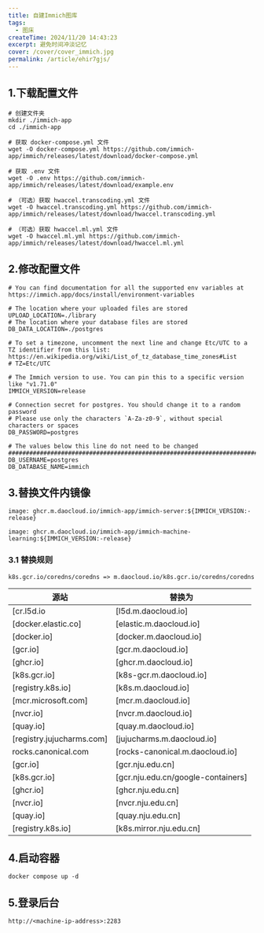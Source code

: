 ```yaml
---
title: 自建Immich图库
tags:
  - 图床
createTime: 2024/11/20 14:43:23
excerpt: 避免时间冲淡记忆
cover: /cover/cover_immich.jpg
permalink: /article/ehir7gjs/
---
```



## 1.下载配置文件

```shell :collapsed-lines=20
# 创建文件夹
mkdir ./immich-app
cd ./immich-app

# 获取 docker-compose.yml 文件
wget -O docker-compose.yml https://github.com/immich-app/immich/releases/latest/download/docker-compose.yml

# 获取 .env 文件
wget -O .env https://github.com/immich-app/immich/releases/latest/download/example.env

# （可选）获取 hwaccel.transcoding.yml 文件
wget -O hwaccel.transcoding.yml https://github.com/immich-app/immich/releases/latest/download/hwaccel.transcoding.yml

# （可选）获取 hwaccel.ml.yml 文件
wget -O hwaccel.ml.yml https://github.com/immich-app/immich/releases/latest/download/hwaccel.ml.yml

```

## 2.修改配置文件
```shell :collapsed-lines=20
# You can find documentation for all the supported env variables at https://immich.app/docs/install/environment-variables

# The location where your uploaded files are stored
UPLOAD_LOCATION=./library
# The location where your database files are stored
DB_DATA_LOCATION=./postgres

# To set a timezone, uncomment the next line and change Etc/UTC to a TZ identifier from this list: https://en.wikipedia.org/wiki/List_of_tz_database_time_zones#List
# TZ=Etc/UTC

# The Immich version to use. You can pin this to a specific version like "v1.71.0"
IMMICH_VERSION=release

# Connection secret for postgres. You should change it to a random password
# Please use only the characters `A-Za-z0-9`, without special characters or spaces
DB_PASSWORD=postgres

# The values below this line do not need to be changed
###################################################################################
DB_USERNAME=postgres
DB_DATABASE_NAME=immich

```

## 3.替换文件内镜像
```shell :collapsed-lines=20
image: ghcr.m.daocloud.io/immich-app/immich-server:${IMMICH_VERSION:-release}

image: ghcr.m.daocloud.io/immich-app/immich-machine-learning:${IMMICH_VERSION:-release}

```
### 3.1 替换规则

```shell
k8s.gcr.io/coredns/coredns => m.daocloud.io/k8s.gcr.io/coredns/coredns 

```
| 源站         | 替换为               |
| ---------- | ----------------- |
| [cr.l5d.io | [l5d.m.daocloud.io] |
| [docker.elastic.co] | [elastic.m.daocloud.io] |
| [docker.io] | [docker.m.daocloud.io]|
| [gcr.io] | [gcr.m.daocloud.io]|
| [ghcr.io] | [ghcr.m.daocloud.io] |
| [k8s.gcr.io] | [k8s-gcr.m.daocloud.io]|
| [registry.k8s.io] | [k8s.m.daocloud.io]|
| [mcr.microsoft.com] | [mcr.m.daocloud.io] |
| [nvcr.io] | [nvcr.m.daocloud.io] |
| [quay.io]| [quay.m.daocloud.io]|
| [registry.jujucharms.com] | [jujucharms.m.daocloud.io] |
| rocks.canonical.com | [rocks-canonical.m.daocloud.io] |
| [gcr.io] | [gcr.nju.edu.cn] |
| [k8s.gcr.io] | [gcr.nju.edu.cn/google-containers] |
| [ghcr.io]| [ghcr.nju.edu.cn] |
| [nvcr.io] | [nvcr.nju.edu.cn] |
| [quay.io]| [quay.nju.edu.cn] |
| [registry.k8s.io] | [k8s.mirror.nju.edu.cn] |




## 4.启动容器
```shell :collapsed-lines=20
docker compose up -d
```
## 5.登录后台

`http://<machine-ip-address>:2283`

